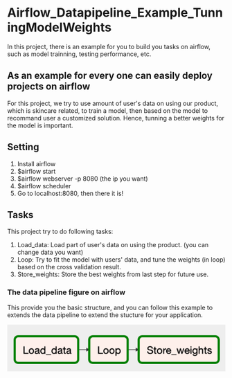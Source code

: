 # Airflow_Datapipeline_Example_TunningModelWeights
In this project, there is an example for you to build you tasks on airflow, such as model trainning, testing performance, etc.

## As an example for every one can easily deploy projects on airflow

For this project, we try to use amount of user's data on using our product, which is skincare related, to train a model, then based on the model to recommand user a customized solution. Hence, tunning a better weights for the model is important.

## Setting

1. Install airflow
2. $airflow start
3. $airflow webserver -p 8080 (the ip you want)
4. $airflow scheduler
5. Go to localhost:8080, then there it is!

## Tasks

This project try to do following tasks:

1. Load_data: Load part of user's data on using the product. (you can change data you want)
2. Loop: Try to fit the model with users' data, and tune the weights (in loop) based on the cross validation result.
3. Store_weights: Store the best weights from last step for future use.

### The data pipeline figure on airflow

This provide you the basic structure, and you can follow this example to extends the data pipeline to extend the stucture for your application.

![image](https://github.com/edwardchang0112/Airflow_Datapipeline_Example_TunningModelWeights/blob/master/DataPipelineExample.png)
